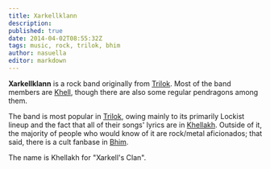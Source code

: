 ```yaml
---
title: Xarkellklann
description:
published: true
date: 2014-04-02T08:55:32Z
tags: music, rock, trilok, bhim
author: nasuella
editor: markdown
---
```


**Xarkellklann** is a rock band originally from [Trilok](/countries/trilok "wikilink"). Most of the band members are [Khell](/species/khell "wikilink"), though there are also some regular pendragons among them.

The band is most popular in [Trilok](/countries/trilok "wikilink"), owing mainly to its primarily Lockist lineup and the fact that all of their songs' lyrics are in [Khellakh](/languages/khellakh "wikilink"). Outside of it, the majority of people who would know of it are rock/metal aficionados; that said, there is a cult fanbase in [Bhim](/countries/bhim "wikilink").

The name is Khellakh for "Xarkell's Clan".